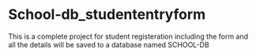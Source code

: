 # School-db_studententryform
This is a complete project for student registeration including the form and all the details will be saved to a database named SCHOOL-DB
